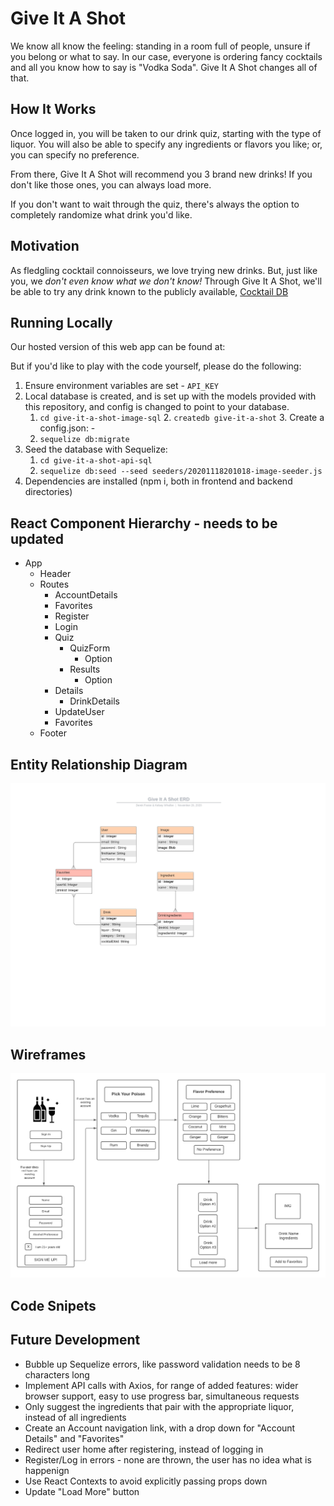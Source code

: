# Give It A Shot

We know all know the feeling: standing in a room full of people, unsure if you belong or what to say. In our case, everyone is ordering fancy cocktails and all you know how to say is "Vodka Soda". Give It A Shot changes all of that.

## How It Works

Once logged in, you will be taken to our drink quiz, starting with the type of liquor. You will also be able to specify any ingredients or flavors you like; or, you can specify no preference.

From there, Give It A Shot will recommend you 3 brand new drinks! If you don't like those ones, you can always load more.

If you don't want to wait through the quiz, there's always the option to completely randomize what drink you'd like.

## Motivation

As fledgling cocktail connoisseurs, we love trying new drinks. But, just like you, we _don't even know what we don't know!_ Through Give It A Shot, we'll be able to try any drink known to the publicly available, [Cocktail DB](https://www.thecocktaildb.com/)

## Running Locally

Our hosted version of this web app can be found at:

But if you'd like to play with the code yourself, please do the following:
1. Ensure environment variables are set
    \-   `API_KEY`
2.  Local database is created, and is set up with the models provided with this repository, and config is changed to point to your database.
    1. `cd give-it-a-shot-image-sql`
    2\. `createdb give-it-a-shot`
    3\. Create a config.json:
        \-
    4. `sequelize db:migrate`
3.  Seed the database with Sequelize:
    1.  `cd give-it-a-shot-api-sql`
    2.  `sequelize db:seed --seed seeders/20201118201018-image-seeder.js`
4.  Dependencies are installed (npm i, both in frontend and backend directories)

## React Component Hierarchy - needs to be updated

-   App
    -   Header
    -   Routes
        -   AccountDetails
        -   Favorites
        -   Register
        -   Login
        -   Quiz
            -   QuizForm
                -   Option
            -   Results
                -   Option
        -   Details
            -   DrinkDetails
        -   UpdateUser
        -   Favorites
    -   Footer

## Entity Relationship Diagram

![Entity Relationship Diagram](images/ERDv2.jpeg)

## Wireframes

![Wireframes](images/wireframe.png)

## Code Snipets

## Future Development

-   Bubble up Sequelize errors, like password validation needs to be 8 characters long
-   Implement API calls with Axios, for range of added features: wider browser support, easy to use progress bar, simultaneous requests
-   Only suggest the ingredients that pair with the appropriate liquor, instead of all ingredients
-   Create an Account navigation link, with a drop down for "Account Details" and "Favorites"
-   Redirect user home after registering, instead of logging in
-   Register/Log in errors - none are thrown, the user has no idea what is happenign
-   Use React Contexts to avoid explicitly passing props down
-   Update "Load More" button
